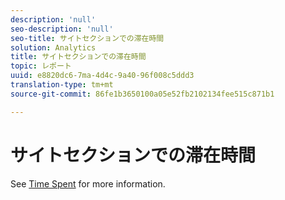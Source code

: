 ```yaml
---
description: 'null'
seo-description: 'null'
seo-title: サイトセクションでの滞在時間
solution: Analytics
title: サイトセクションでの滞在時間
topic: レポート
uuid: e8820dc6-7ma-4d4c-9a40-96f008c5ddd3
translation-type: tm+mt
source-git-commit: 86fe1b3650100a05e52fb2102134fee515c871b1

---
```



# サイトセクションでの滞在時間

See [Time Spent](../../../components/c-variables/c-metrics/metrics-time-spent.md#concept_1241109A742947C9B73E5E2CA2362559) for more information.

